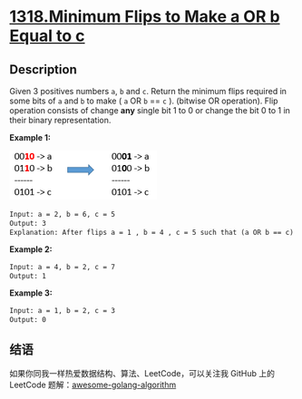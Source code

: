 # [1318.Minimum Flips to Make a OR b Equal to c][title]

## Description
Given 3 positives numbers `a`, `b` and `c`. Return the minimum flips required in some bits of `a` and `b` to make ( `a` OR `b` == `c` ). (bitwise OR operation).
Flip operation consists of change **any** single bit 1 to 0 or change the bit 0 to 1 in their binary representation.

**Example 1:**  

![example1](./sample_3_1676.png)

```
Input: a = 2, b = 6, c = 5
Output: 3
Explanation: After flips a = 1 , b = 4 , c = 5 such that (a OR b == c)
```

**Example 2:**

```
Input: a = 4, b = 2, c = 7
Output: 1
```

**Example 3:**

```
Input: a = 1, b = 2, c = 3
Output: 0
```

## 结语

如果你同我一样热爱数据结构、算法、LeetCode，可以关注我 GitHub 上的 LeetCode 题解：[awesome-golang-algorithm][me]

[title]: https://leetcode.com/problems/minimum-flips-to-make-a-or-b-equal-to-c/
[me]: https://github.com/kylesliu/awesome-golang-algorithm
